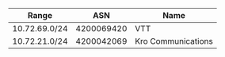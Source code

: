 | Range | ASN | Name |
|-------|-----|------|
| 10.72.69.0/24 | 4200069420 | VTT |
| 10.72.21.0/24 | 4200042069 | Kro Communications |

